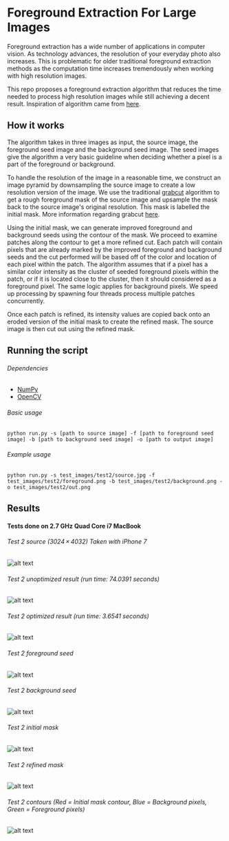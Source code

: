 # Foreground Extraction For Large Images
Foreground extraction has a wide number of applications in computer vision. As technology advances, the resolution of your everyday photo also increases. This is problematic for older traditional foreground extraction methods as the computation time increases tremendously when working with high resolution images.  

This repo proposes a foreground extraction algorithm that reduces the time needed to process high resolution images while still achieving a decent result. Inspiration of algorithm came from [here](http://graphicsinterface.org/wp-content/uploads/gi2015-11.pdf).


## How it works
The algorithm takes in three images as input, the source image, the foreground seed image and the background seed image. The seed images give the algorithm a very basic guideline when deciding whether a pixel is a part of the foreground or background.  

To handle the resolution of the image in a reasonable time, we construct an image pyramid by downsampling the source image to create a low resolution version of the image. We use the traditional [grabcut](https://cvg.ethz.ch/teaching/cvl/2012/grabcut-siggraph04.pdf) algorithm to get a rough foreground mask of the source image and upsample the mask back to the source image's original resolution. This mask is labelled the initial mask. More information regarding grabcut [here](http://docs.opencv.org/3.1.0/d8/d83/tutorial_py_grabcut.html).  

Using the initial mask, we can generate improved foreground and background seeds using the contour of the mask. We proceed to examine patches along the contour to get a more refined cut. Each patch will contain pixels that are already marked by the improved foreground and background seeds and the cut performed will be based off of the color and location of each pixel within the patch. The algorithm assumes that if a pixel has a similar color intensity as the cluster of seeded foreground pixels within the patch, or if it is located close to the cluster, then it should considered as a foreground pixel. The same logic applies for background pixels. We speed up processing by spawning four threads process multiple patches concurrently.  

Once each patch is refined, its intensity values are copied back onto an eroded version of the initial mask to create the refined mask. The source image is then cut out using the refined mask.  

## Running the script
###### Dependencies
  * [NumPy](http://www.numpy.org/)
  * [OpenCV](http://docs.opencv.org/3.0-beta/doc/py_tutorials/py_tutorials.html)

###### Basic usage
`python run.py -s [path to source image] -f [path to foreground seed image] -b [path to background seed image] -o [path to output image]`
###### Example usage
`python run.py -s test_images/test2/source.jpg -f test_images/test2/foreground.png -b test_images/test2/background.png -o test_images/test2/out.png`

## Results
#### Tests done on 2.7 GHz Quad Core i7 MacBook
###### Test 2 source (3024 × 4032) Taken with iPhone 7
![alt text](https://github.com/g3aishih/foreground-extraction/blob/master/test_images/test2/source.jpg "Test 2 source")

###### Test 2 unoptimized result (run time: 74.0391 seconds)
![alt text](https://github.com/g3aishih/foreground-extraction/blob/master/test_images/test2/out.png "Test 2 unoptimized result")

###### Test 2 optimized result (run time: 3.6541 seconds)
![alt text](https://github.com/g3aishih/foreground-extraction/blob/master/test_images/test2/out.png "Test 2 optimized result")

###### Test 2 foreground seed
![alt text](https://github.com/g3aishih/foreground-extraction/blob/master/test_images/test2/foreground.png "Test 2 foreground seed")

###### Test 2 background seed
![alt text](https://github.com/g3aishih/foreground-extraction/blob/master/test_images/test2/background.png "Test 2 background seed")

###### Test 2 initial mask
![alt text](https://github.com/g3aishih/foreground-extraction/blob/master/test_images/test2/out_initialMask.png "Test 2 result")

###### Test 2 refined mask
![alt text](https://github.com/g3aishih/foreground-extraction/blob/master/test_images/test2/out_refinedMask.png "Test 2 result")

###### Test 2 contours (Red = Initial mask contour, Blue = Background pixels, Green = Foreground pixels)
![alt text](https://github.com/g3aishih/foreground-extraction/blob/master/test_images/test2/out_contour.png "Test 2 contours")
